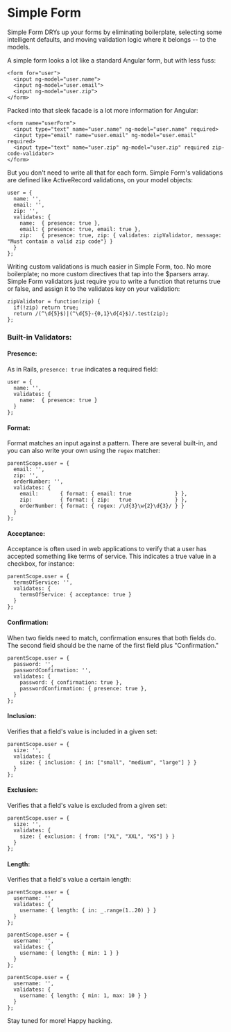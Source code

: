 # Simple Form

Simple Form DRYs up your forms by eliminating boilerplate, selecting some intelligent defaults, and moving validation logic where it belongs -- to the models.

A simple form looks a lot like a standard Angular form, but with less fuss:
  ```
  <form for="user">
    <input ng-model="user.name">
    <input ng-model="user.email">
    <input ng-model="user.zip">
  </form>
  ```
Packed into that sleek facade is a lot more information for Angular:
  ```
  <form name="userForm">
    <input type="text" name="user.name" ng-model="user.name" required>
    <input type="email" name="user.email" ng-model="user.email" required>
    <input type="text" name="user.zip" ng-model="user.zip" required zip-code-validator>
  </form>
  ```
But you don't need to write all that for each form. Simple Form's validations are defined like ActiveRecord validations, on your model objects:
  ```
  user = {
    name: '',
    email: '',
    zip: '',
    validates: {
      name:  { presence: true },
      email: { presence: true, email: true },
      zip:   { presence: true, zip: { validates: zipValidator, message: "Must contain a valid zip code"} }
    }
  };
  ```
Writing custom validations is much easier in Simple Form, too. No more boilerplate; no more custom directives that tap into the $parsers array. Simple Form validators just require you to write a function that returns true or false, and assign it to the validates key on your validation:
  ```
  zipValidator = function(zip) {
    if(!zip) return true;
    return /(^\d{5}$)|(^\d{5}-{0,1}\d{4}$)/.test(zip);
  };
  ```

### Built-in Validators:

#### Presence:

As in Rails, `presence: true` indicates a required field:

  ```
  user = {
    name: '',
    validates: {
      name:  { presence: true }
    }
  };
  ```

#### Format:

Format matches an input against a pattern. There are several built-in, and you can also write your own using the `regex` matcher:

  ```
  parentScope.user = {
    email: '',
    zip: '',
    orderNumber: '',
    validates: {
      email:       { format: { email: true              } },
      zip:         { format: { zip:   true              } },
      orderNumber: { format: { regex: /\d{3}\w{2}\d{3}/ } }
    }
  };
  ```

#### Acceptance:

Acceptance is often used in web applications to verify that a user has accepted something like terms of service. This indicates a true value in a checkbox, for instance:

  ```
  parentScope.user = {
    termsOfService: '',
    validates: {
      termsOfService: { acceptance: true }
    }
  };
  ```

#### Confirmation: 

When two fields need to match, confirmation ensures that both fields do. The second field should be the name of the first field plus "Confirmation."

  ```
  parentScope.user = {
    password: '',
    passwordConfirmation: '',
    validates: {
      password: { confirmation: true },
      passwordConfirmation: { presence: true },
    }
  };
  ```

#### Inclusion: 

Verifies that a field's value is included in a given set:

  ```
  parentScope.user = {
    size: '',
    validates: {
      size: { inclusion: { in: ["small", "medium", "large"] } }
    }
  };
  ```

#### Exclusion: 

Verifies that a field's value is excluded from a given set:

  ```
  parentScope.user = {
    size: '',
    validates: {
      size: { exclusion: { from: ["XL", "XXL", "XS"] } }
    }
  };
  ```

#### Length: 

Verifies that a field's value a certain length:

  ```
  parentScope.user = {
    username: '',
    validates: {
      username: { length: { in: _.range(1..20) } }
    }
  };
  ```

  ```
  parentScope.user = {
    username: '',
    validates: {
      username: { length: { min: 1 } }
    }
  };
  ```

  ```
  parentScope.user = {
    username: '',
    validates: {
      username: { length: { min: 1, max: 10 } }
    }
  };
  ```

Stay tuned for more! Happy hacking.
